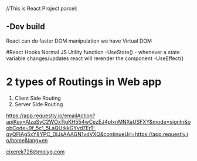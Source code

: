 //This is React Project
parcel:

-Dev build
-



React can do faster DOM manipulation
we have Virtual DOM

#React Hooks
Normal JS Utility function
-UseState() - whenever a state variable changes/updates react will rerender the component
-UseEffect()


# 2 types of Routings in Web app
1. Client Side Routing
2. Server Side Routing 



https://app.requestly.io/emailAction?apiKey=AIzaSyC2WOxTtgKH554wCezEJ4plxnMNXaUSFXY&mode=signIn&oobCode=9f_5c1_5LaQUtkkGYvd7ErT-qyQFIAg5xY8YPC_DlJsAAAGN1vdVXQ&continueUrl=https://app.requestly.io/home&lang=en

cixerek726@molyg.com

